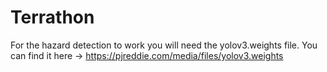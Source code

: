 # Terrathon

For the hazard detection to work you will need the yolov3.weights file. 
You can find it here -> https://pjreddie.com/media/files/yolov3.weights
